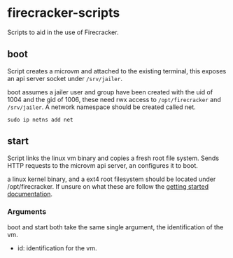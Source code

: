 # firecracker-scripts
Scripts to aid in the use of Firecracker.

## boot
Script creates a microvm and attached to the existing terminal, this exposes an api server socket under ```/srv/jailer```.

boot assumes a jailer user and group have been created with the uid of 1004 and the gid of 1006, these need rwx access to ```/opt/firecracker``` and ```/srv/jailer```. A network namespace should be created called net.

```sudo ip netns add net```

## start
Script links the linux vm binary and copies a fresh root file system. Sends HTTP requests to the microvm api server, an configures it to boot.

a linux kernel binary, and a ext4 root filesystem should be located under /opt/firecracker. If unsure on what these are follow the [getting started documentation](https://github.com/firecracker-microvm/firecracker/blob/master/docs/getting-started.md#running-firecracker).

### Arguments
boot and start both take the same single argument, the identification of the vm. 

- id: identification for the vm.

